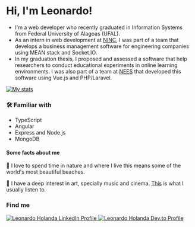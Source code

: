 # Hi, I'm Leonardo!

- I'm a web developer who recently graduated in Information Systems from Federal University of Alagoas (UFAL).
- As an intern in web development at [NINC](https://github.com/ninc-management), I was part of a team that develops a business management software for engineering companies using MEAN stack and Socket.IO. 
- In my graduation thesis, I proposed and assessed a software that help researchers to conduct educational experiments in online learning environments. I was also part of a team at [NEES](https://github.com/nees-ufal) that developed this software using Vue.js and PHP/Laravel.

[![My stats](https://github-readme-stats.vercel.app/api?username=leo-holanda&show_icons=true&theme=gotham&hide_border=true&include_all_commits=true&count_private=true&hide=issues,contribs)](https://github.com/anuraghazra/github-readme-stats)

### :hammer_and_wrench: Familiar with
- TypeScript
- Angular
- Express and Node.js
- MongoDB

#### Some facts about me

:palm_tree: I love to spend time in nature and where I live this means some of the world's most beautiful beaches.

:art: I have a deep interest in art, specially music and cinema. [This](https://open.spotify.com/playlist/0mA4liunPWnnlPCamzDe6r?si=0397e5acdeca4a85) is what I usually listen to.

### Find me

<a href="https://linkedin.com/in/leonardoulisses" target="_blank"><img src="https://img.shields.io/badge/LinkedIn-0077B5?style=for-the-badge&logo=linkedin&logoColor=white" alt="Leonardo Holanda LinkedIn Profile"/>
<a href="https://dev.to/leoholanda" target="_blank"><img src="https://img.shields.io/badge/dev.to-0A0A0A?style=for-the-badge&logo=devdotto&logoColor=white" alt="Leonardo Holanda Dev.to Profile"/>

